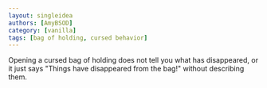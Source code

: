 ```yaml
---
layout: singleidea
authors: [AmyBSOD]
category: [vanilla]
tags: [bag of holding, cursed behavior]
---
```

Opening a cursed bag of holding does not tell you what has disappeared, or it just says "Things have disappeared from the bag!" without describing them.
